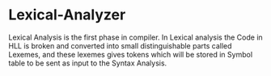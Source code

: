 # Lexical-Analyzer
Lexical Analysis is the first phase in compiler. In Lexical analysis the Code in HLL is broken and converted into small distinguishable parts called Lexemes, and these lexemes gives tokens which will be stored in Symbol table to be sent as input to the Syntax Analysis.
